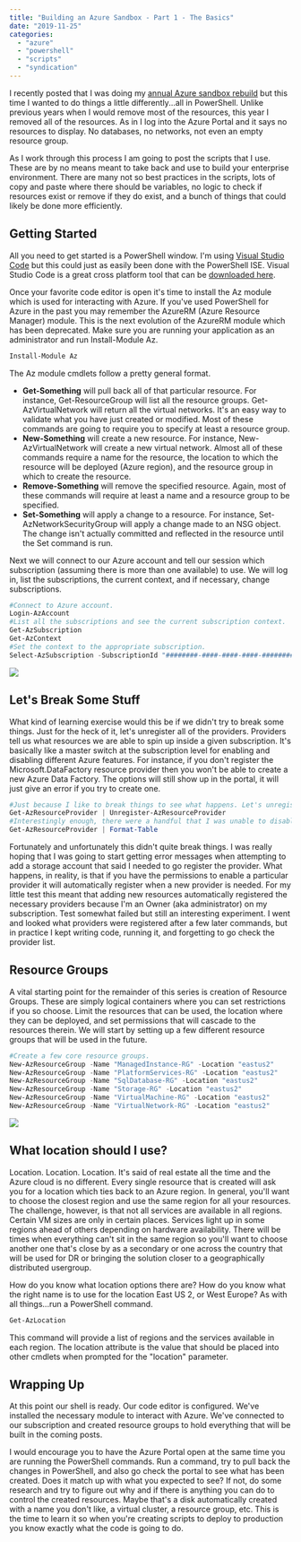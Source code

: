 ```yaml
---
title: "Building an Azure Sandbox - Part 1 - The Basics"
date: "2019-11-25"
categories: 
  - "azure"
  - "powershell"
  - "scripts"
  - "syndication"
---
```


I recently posted that I was doing my [annual Azure sandbox rebuild](https://bradleyschacht.com/building-an-azure-sandbox/) but this time I wanted to do things a little differently...all in PowerShell. Unlike previous years when I would remove most of the resources, this year I removed all of the resources. As in I log into the Azure Portal and it says no resources to display. No databases, no networks, not even an empty resource group.

As I work through this process I am going to post the scripts that I use. These are by no means meant to take back and use to build your enterprise environment. There are many not so best practices in the scripts, lots of copy and paste where there should be variables, no logic to check if resources exist or remove if they do exist, and a bunch of things that could likely be done more efficiently.

## Getting Started

All you need to get started is a PowerShell window. I'm using [Visual Studio Code](https://bradleyschacht.com/using-visual-studio-code/) but this could just as easily been done with the PowerShell ISE. Visual Studio Code is a great cross platform tool that can be [downloaded here](http://aka.ms/vscode).

Once your favorite code editor is open it's time to install the Az module which is used for interacting with Azure. If you've used PowerShell for Azure in the past you may remember the AzureRM (Azure Resource Manager) module. This is the next evolution of the AzureRM module which has been deprecated. Make sure you are running your application as an administrator and run Install-Module Az.

```powershell
Install-Module Az
```

The Az module cmdlets follow a pretty general format.

- **Get-Something** will pull back all of that particular resource. For instance, Get-ResourceGroup will list all the resource groups. Get-AzVirtualNetwork will return all the virtual networks. It's an easy way to validate what you have just created or modified. Most of these commands are going to require you to specify at least a resource group.
- **New-Something** will create a new resource. For instance, New-AzVirtualNetwork will create a new virtual network. Almost all of these commands require a name for the resource, the location to which the resource will be deployed (Azure region), and the resource group in which to create the resource.
- **Remove-Something** will remove the specified resource. Again, most of these commands will require at least a name and a resource group to be specified.
- **Set-Something** will apply a change to a resource. For instance, Set-AzNetworkSecurityGroup will apply a change made to an NSG object. The change isn't actually committed and reflected in the resource until the Set command is run.

Next we will connect to our Azure account and tell our session which subscription (assuming there is more than one available) to use. We will log in, list the subscriptions, the current context, and if necessary, change subscriptions.

```powershell
#Connect to Azure account.
Login-AzAccount
#List all the subscriptions and see the current subscription context.
Get-AzSubscription
Get-AzContext
#Set the context to the appropriate subscription.
Select-AzSubscription -SubscriptionId "########-####-####-####-#########" | Set-AzContext
```

![](https://images.bradleyschacht.com/wp-content/uploads/2019/11/building-an-azure-sandbox-part-1-the-basics-001.png)

## Let's Break Some Stuff

What kind of learning exercise would this be if we didn't try to break some things. Just for the heck of it, let's unregister all of the providers. Providers tell us what resources we are able to spin up inside a given subscription. It's basically like a master switch at the subscription level for enabling and disabling different Azure features. For instance, if you don't register the Microsoft.DataFactory resource provider then you won't be able to create a new Azure Data Factory. The options will still show up in the portal, it will just give an error if you try to create one.

```powershell
#Just because I like to break things to see what happens. Let's unregister all the resource providers.
Get-AzResourceProvider | Unregister-AzResourceProvider
#Interestingly enough, there were a handful that I was unable to disable.
Get-AzResourceProvider | Format-Table
```

Fortunately and unfortunately this didn't quite break things. I was really hoping that I was going to start getting error messages when attempting to add a storage account that said I needed to go register the provider. What happens, in reality, is that if you have the permissions to enable a particular provider it will automatically register when a new provider is needed. For my little test this meant that adding new resources automatically registered the necessary providers because I'm an Owner (aka administrator) on my subscription. Test somewhat failed but still an interesting experiment. I went and looked what providers were registered after a few later commands, but in practice I kept writing code, running it, and forgetting to go check the provider list.

## Resource Groups

A vital starting point for the remainder of this series is creation of Resource Groups. These are simply logical containers where you can set restrictions if you so choose. Limit the resources that can be used, the location where they can be deployed, and set permissions that will cascade to the resources therein. We will start by setting up a few different resource groups that will be used in the future.

```powershell
#Create a few core resource groups.
New-AzResourceGroup -Name "ManagedInstance-RG" -Location "eastus2"
New-AzResourceGroup -Name "PlatformServices-RG" -Location "eastus2"
New-AzResourceGroup -Name "SqlDatabase-RG" -Location "eastus2"
New-AzResourceGroup -Name "Storage-RG" -Location "eastus2"
New-AzResourceGroup -Name "VirtualMachine-RG" -Location "eastus2"
New-AzResourceGroup -Name "VirtualNetwork-RG" -Location "eastus2" 
```

![](https://images.bradleyschacht.com/wp-content/uploads/2019/11/building-an-azure-sandbox-part-1-the-basics-002.png)

## What location should I use?

Location. Location. Location. It's said of real estate all the time and the Azure cloud is no different. Every single resource that is created will ask you for a location which ties back to an Azure region. In general, you'll want to choose the closest region and use the same region for all your resources. The challenge, however, is that not all services are available in all regions. Certain VM sizes are only in certain places. Services light up in some regions ahead of others depending on hardware availability. There will be times when everything can't sit in the same region so you'll want to choose another one that's close by as a secondary or one across the country that will be used for DR or bringing the solution closer to a geographically distributed usergroup.

How do you know what location options there are? How do you know what the right name is to use for the location East US 2, or West Europe? As with all things...run a PowerShell command.

```powershell
Get-AzLocation
```

This command will provide a list of regions and the services available in each region. The location attribute is the value that should be placed into other cmdlets when prompted for the "location" parameter.

## Wrapping Up

At this point our shell is ready. Our code editor is configured. We've installed the necessary module to interact with Azure. We've connected to our subscription and created resource groups to hold everything that will be built in the coming posts.

I would encourage you to have the Azure Portal open at the same time you are running the PowerShell commands. Run a command, try to pull back the changes in PowerShell, and also go check the portal to see what has been created. Does it match up with what you expected to see? If not, do some research and try to figure out why and if there is anything you can do to control the created resources. Maybe that's a disk automatically created with a name you don't like, a virtual cluster, a resource group, etc. This is the time to learn it so when you're creating scripts to deploy to production you know exactly what the code is going to do.
